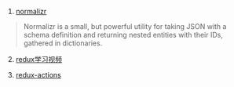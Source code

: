 1. [normalizr][1]  
> Normalizr is a small, but powerful utility for taking JSON with a schema definition and returning nested entities with their IDs, gathered in dictionaries.

2. [redux学习视频][2]

3. [redux-actions][3]

[1]:https://github.com/paularmstrong/normalizr
[2]:https://github.com/xgrommx/awesome-redux
[3]:https://github.com/acdlite/redux-actions
